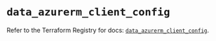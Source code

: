 # `data_azurerm_client_config`

Refer to the Terraform Registry for docs: [`data_azurerm_client_config`](https://registry.terraform.io/providers/hashicorp/azurerm/4.40.0/docs/data-sources/client_config).
